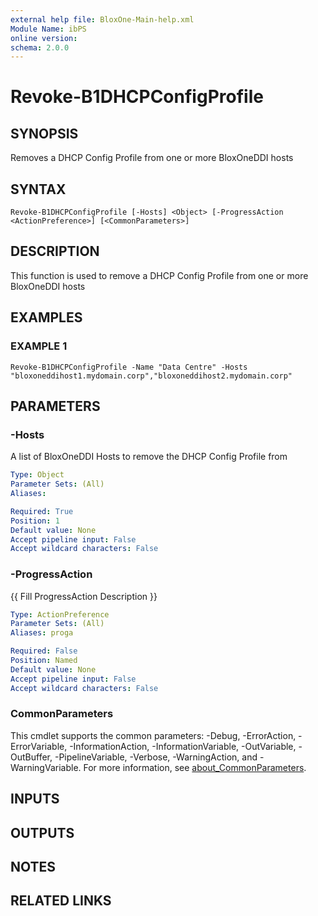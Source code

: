 ```yaml
---
external help file: BloxOne-Main-help.xml
Module Name: ibPS
online version:
schema: 2.0.0
---
```


# Revoke-B1DHCPConfigProfile

## SYNOPSIS
Removes a DHCP Config Profile from one or more BloxOneDDI hosts

## SYNTAX

```
Revoke-B1DHCPConfigProfile [-Hosts] <Object> [-ProgressAction <ActionPreference>] [<CommonParameters>]
```

## DESCRIPTION
This function is used to remove a DHCP Config Profile from one or more BloxOneDDI hosts

## EXAMPLES

### EXAMPLE 1
```
Revoke-B1DHCPConfigProfile -Name "Data Centre" -Hosts "bloxoneddihost1.mydomain.corp","bloxoneddihost2.mydomain.corp"
```

## PARAMETERS

### -Hosts
A list of BloxOneDDI Hosts to remove the DHCP Config Profile from

```yaml
Type: Object
Parameter Sets: (All)
Aliases:

Required: True
Position: 1
Default value: None
Accept pipeline input: False
Accept wildcard characters: False
```

### -ProgressAction
{{ Fill ProgressAction Description }}

```yaml
Type: ActionPreference
Parameter Sets: (All)
Aliases: proga

Required: False
Position: Named
Default value: None
Accept pipeline input: False
Accept wildcard characters: False
```

### CommonParameters
This cmdlet supports the common parameters: -Debug, -ErrorAction, -ErrorVariable, -InformationAction, -InformationVariable, -OutVariable, -OutBuffer, -PipelineVariable, -Verbose, -WarningAction, and -WarningVariable. For more information, see [about_CommonParameters](http://go.microsoft.com/fwlink/?LinkID=113216).

## INPUTS

## OUTPUTS

## NOTES

## RELATED LINKS
